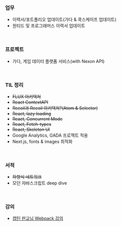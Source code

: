 ### 업무

- 이력서/포트폴리오 업데이트(가다 & 쿡스케이프 업데이트)
- 원티드 및 프로그래머스 이력서 업데이트

<br>

### 프로젝트

- 가다, 게임 데이터 플랫폼 서비스(with Nexon API)

<br>

### TIL 정리

- ~~FLUX 아키텍처~~
- ~~React ContextAPI~~
- ~~Recoil과 Recoil 아키텍처?(Atom & Selector)~~
- ~~React, lazy loading~~
- ~~React, Concurrent Mode~~
- ~~React, Fetch-types~~
- ~~React, Skeleton UI~~
- Google Analytics, GADA 프로젝트 적용
- Next.js, fonts & images 최적화

<br>

### 서적

- ~~하향식 네트워크~~
- 모던 자바스크립트 deep dive

<br>

### 강의

- [캡틴 판교님 Webpack 강의](https://www.inflearn.com/course/%ED%94%84%EB%9F%B0%ED%8A%B8%EC%97%94%EB%93%9C-%EC%9B%B9%ED%8C%A9)